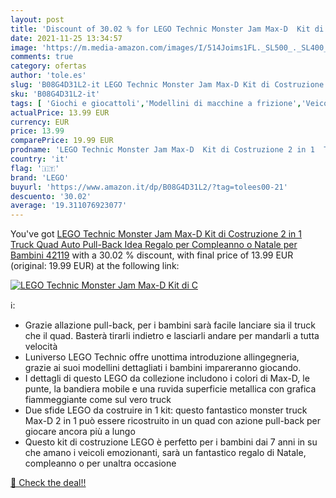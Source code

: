 ```yaml
---
layout: post
title: 'Discount of 30.02 % for LEGO Technic Monster Jam Max-D  Kit di C'
date: 2021-11-25 13:34:57
image: 'https://m.media-amazon.com/images/I/514Joims1FL._SL500_._SL400_.jpg'
comments: true
category: ofertas
author: 'tole.es'
slug: 'B08G4D31L2-it LEGO Technic Monster Jam Max-D Kit di Costruzione 2 in 1...'
sku: 'B08G4D31L2-it'
tags: [ 'Giochi e giocattoli','Modellini di macchine a frizione','Veicoli giocattolo','lego', ]
actualPrice: 13.99 EUR
currency: EUR
price: 13.99
comparePrice: 19.99 EUR
prodname: 'LEGO Technic Monster Jam Max-D  Kit di Costruzione 2 in 1  Truck  Quad  Auto Pull-Back  Idea Regalo per Compleanno o Natale per Bambini  42119'
country: 'it'
flag: '🇮🇹'
brand: 'LEGO'
buyurl: 'https://www.amazon.it/dp/B08G4D31L2/?tag=tolees00-21'
descuento: '30.02'
average: '19.311076923077'
---
```


You've got [LEGO Technic Monster Jam Max-D  Kit di Costruzione 2 in 1  Truck  Quad  Auto Pull-Back  Idea Regalo per Compleanno o Natale per Bambini  42119](https://www.amazon.it/dp/B08G4D31L2/?tag=tolees00-21) with a  30.02 % discount, with final price of 13.99 EUR (original: 19.99 EUR) at the following link:

[![LEGO Technic Monster Jam Max-D  Kit di C](https://m.media-amazon.com/images/I/514Joims1FL._SL500_._SL400_.jpg)](https://www.amazon.it/dp/B08G4D31L2/?tag=tolees00-21)

ℹ️:

- Grazie allazione pull-back, per i bambini sarà facile lanciare sia il truck che il quad. Basterà tirarli indietro e lasciarli andare per mandarli a tutta velocità
- Luniverso LEGO Technic offre unottima introduzione allingegneria, grazie ai suoi modellini dettagliati i bambini impareranno giocando.
- I dettagli di questo LEGO da collezione includono i colori di Max-D, le punte, la bandiera mobile e una ruvida superficie metallica con grafica fiammeggiante come sul vero truck
- Due sfide LEGO da costruire in 1 kit: questo fantastico monster truck Max-D 2 in 1 può essere ricostruito in un quad con azione pull-back per giocare ancora più a lungo
- Questo kit di costruzione LEGO è perfetto per i bambini dai 7 anni in su che amano i veicoli emozionanti, sarà un fantastico regalo di Natale, compleanno o per unaltra occasione

[🛒 Check the deal!!](https://www.amazon.it/dp/B08G4D31L2/?tag=tolees00-21)

